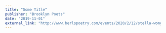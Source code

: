 ```yaml
---
title: "Some Title"
publisher: "Brooklyn Poets"
date: "2019-11-01"
external_link: "http://www.berlspoetry.com/events/2020/2/12/stella-wong-kay-ulanday-barrett-amp-devon-figueroa"
---
```

